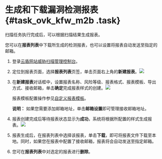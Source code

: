 # 生成和下载漏洞检测报表 {#task_ovk_kfw_m2b .task}

扫描任务执行完成后，可以根据扫描结果生成报表。

您可以在**报表列表**中下载所生成的检测报表，也可以设置将报表自动发送至指定的邮箱。

1.  登录[云盾网站威胁扫描管理控制台](https://yundun.console.aliyun.com/?p=avds)。 
2.  定位到报表页面，选择**报表列表**页签，单击页面右上角的**新建报表**。![](http://static-aliyun-doc.oss-cn-hangzhou.aliyuncs.com/assets/img/16010/15380626977253_zh-CN.png)

 
3.  在**新建报表**对话框中，设置报表名称、风险等级、报表格式、报表模板、导出方式、接收邮箱，单击**确定**完成报表样式的创建。![](http://static-aliyun-doc.oss-cn-hangzhou.aliyuncs.com/assets/img/16010/153806269713033_zh-CN.png)

 

    报表模板配置操作参见[自定义报表模板](intl.zh-CN/用户指南/自定义报表模板.md#)。

    **说明：** 如果您需要添加邮箱地址，单击**邮箱设置**即可管理接收邮箱地址。

4.  报表创建完成后等待报表状态显示为**成功**，系统将根据所配置的样式生成报表。![](http://static-aliyun-doc.oss-cn-hangzhou.aliyuncs.com/assets/img/16010/153806269713034_zh-CN.png)

 
5.  报表生成后，在报表列表中选择该报表，单击**下载**，即可将报表文件下载至本地。同时，如果您在报表中配置了接收邮箱，报表将会自动发送至指定邮箱。 
6.  您可在**报表列表**中对选定的报表进行**删除**。 

